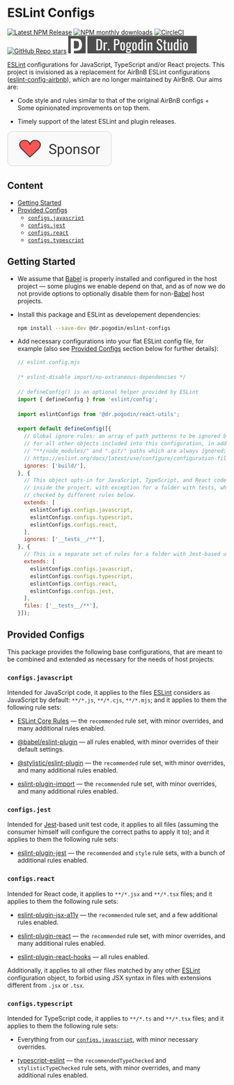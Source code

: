 # ESLint Configs

[![Latest NPM Release](https://img.shields.io/npm/v/@dr.pogodin/eslint-configs.svg)](https://www.npmjs.com/package/@dr.pogodin/eslint-configs)
[![NPM monthly downloads](https://img.shields.io/npm/dm/@dr.pogodin/eslint-configs)](https://www.npmjs.com/package/@dr.pogodin/eslint-configs)
[![CircleCI](https://dl.circleci.com/status-badge/img/gh/birdofpreyru/eslint-configs/tree/master.svg?style=shield)](https://app.circleci.com/pipelines/github/birdofpreyru/eslint-configs)
[![GitHub Repo stars](https://img.shields.io/github/stars/birdofpreyru/eslint-configs?style=social)](https://github.com/birdofpreyru/eslint-configs)
[![Dr. Pogodin Studio](https://raw.githubusercontent.com/birdofpreyru/eslint-configs/master/.README/logo-dr-pogodin-studio.svg)](https://dr.pogodin.studio/docs/eslint-configs)

[ESLint] configurations for JavaScript, TypeScript and/or React projects.
This project is invisioned as a replacement for AirBnB ESLint configurations
([eslint-config-airbnb]), which are no longer maintained by AirBnB. Our aims are:

- Code style and rules similar to that of the original AirBnB configs +
  Some opinionated improvements on top them.

- Timely support of the latest ESLint and plugin releases.

[![Sponsor](https://raw.githubusercontent.com/birdofpreyru/eslint-configs/master/.README/sponsor.svg)](https://github.com/sponsors/birdofpreyru)

## Content
- [Getting Started]
- [Provided Configs]
  - [`configs.javascript`]
  - [`configs.jest`]
  - [`configs.react`]
  - [`configs.typescript`]

## Getting Started
[Getting Started]: #getting-started

- We assume that [Babel] is properly installed and configured in the host
  project &mdash; some plugins we enable depend on that, and as of now we do not
  provide options to optionally disable them for non-[Babel] host projects.

- Install this package and ESLint as developement dependencies:
  ```sh
  npm install --save-dev @dr.pogodin/eslint-configs
  ```

- Add necessary configurations into your flat ESLint config file, for example
  (also see [Provided Configs] section below for further details):
  ```js
  // eslint.config.mjs

  /* eslint-disable import/no-extraneous-dependencies */

  // defineConfig() is an optional helper provided by ESLint
  import { defineConfig } from 'eslint/config';

  import eslintConfigs from '@dr.pogodin/react-utils';

  export default defineConfig([{
    // Global ignore rules: an array of path patterns to be ignored by ESLint
    // for all other objects included into this configuration, in addition to
    // "**/node_modules/" and ".git/" paths which are always ignored; see:
    // https://eslint.org/docs/latest/use/configure/configuration-files#globally-ignoring-files-with-ignores 
    ignores: ['build/'],
  }, {
    // This object opts-in for JavaScript, TypeScript, and React code checks
    // inside the project, with exception for a folder with tests, which is
    // checked by different rules below.
    extends: [
      eslintConfigs.configs.javascript,
      eslintConfigs.configs.typescript,
      eslintConfigs.configs.react,
    ],
    ignores: ['__tests__/**'],
  }, {
    // This is a separate set of rules for a folder with Jest-based unit tests.
    extends: [
      eslintConfigs.configs.javascript,
      eslintConfigs.configs.typescript,
      eslintConfigs.configs.react,
      eslintConfigs.configs.jest,
    ],
    files: ['__tests__/**'],
  }]);
  ```

## Provided Configs
[Provided Configs]: #provided-configs

This package provides the following base configurations, that are meant to be
combined and extended as necessary for the needs of host projects.

### `configs.javascript`
[`configs.javascript`]: #configsjavascript

Intended for JavaScript code, it applies to the files [ESLint] considers as
JavaScript by default: `**/*.js`, `**/*.cjs`, `**/*.mjs`; and it applies to
them the following rule sets:

- [ESLint Core Rules](https://eslint.org/docs/latest/rules) &mdash;
  the `recommended` rule set, with minor overrides, and many additional rules
  enabled.

- [@babel/eslint-plugin](https://www.npmjs.com/package/@babel/eslint-plugin) &mdash;
  all rules enabled, with minor overrides of their default settings.

- [@stylistic/eslint-plugin](https://eslint.style/rules) &mdash;
  the `recommended` rule set, with minor overrides, and many additional rules
  enabled.

- [eslint-plugin-import](https://www.npmjs.com/package/eslint-plugin-import) &mdash;
  the `recommended` rule set, with minor overrides, and many additional rules
  enabled.

### `configs.jest`
[`configs.jest`]: #configsjest

Intended for [Jest](https://jestjs.io)-based unit test code, it applies to all
files (assuming the consumer himself will configure the correct paths to apply
it to); and it applies to them the following rule sets:

- [eslint-plugin-jest](https://www.npmjs.com/package/eslint-plugin-jest) &mdash;
  the `recommended` and `style` rule sets, with a bunch of additional rules
  enabled.

### `configs.react`
[`configs.react`]: #configsreact

Intended for React code, it applies to `**/*.jsx` and `**/*.tsx` files;
and it applies to them the following rule sets:

- [eslint-plugin-jsx-a11y](https://www.npmjs.com/package/eslint-plugin-jsx-a11y) &mdash;
  the `recommended` rule set, and a few additional rules enabled.

- [eslint-plugin-react](https://www.npmjs.com/package/eslint-plugin-react) &mdash;
  the `recommended` rule set, with minor overrides, and many additional rules
  enabled.

- [eslint-plugin-react-hooks](https://www.npmjs.com/package/eslint-plugin-react-hooks) &mdash;
  all rules enabled.

Additionally, it applies to all other files matched by any other [ESLint]
configuration object, to forbid using JSX syntax in files with extensions
different from `.jsx` or `.tsx`.

### `configs.typescript`
[`configs.typescript`]: #configstypescript

Intended for TypeScript code, it applies to `**/*.ts` and `**/*.tsx` files;
and it applies to them the following rule sets:

- Everything from our [`configs.javascript`], with minor necessary overrides.

- [typescript-eslint](https://typescript-eslint.io/rules) &mdash;
  the `recommendedTypeChecked` and `stylisticTypeChecked` rule sets, with minor
  overrides, and many additional rules enabled.

[Babel]: https://babeljs.io
[ESLint]: https://eslint.org
[eslint-config-airbnb]: https://www.npmjs.com/package/eslint-config-airbnb